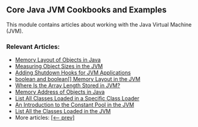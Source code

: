 ## Core Java JVM Cookbooks and Examples

This module contains articles about working with the Java Virtual Machine (JVM).

### Relevant Articles: 

- [Memory Layout of Objects in Java](https://www.baeldung.com/java-memory-layout)
- [Measuring Object Sizes in the JVM](https://www.baeldung.com/jvm-measuring-object-sizes)
- [Adding Shutdown Hooks for JVM Applications](https://www.baeldung.com/jvm-shutdown-hooks)
- [boolean and boolean[] Memory Layout in the JVM](https://www.baeldung.com/jvm-boolean-memory-layout)
- [Where Is the Array Length Stored in JVM?](https://www.baeldung.com/java-jvm-array-length)
- [Memory Address of Objects in Java](https://www.baeldung.com/java-object-memory-address)
- [List All Classes Loaded in a Specific Class Loader](https://www.baeldung.com/java-list-classes-class-loader)
- [An Introduction to the Constant Pool in the JVM](https://www.baeldung.com/jvm-constant-pool)
- [List All the Classes Loaded in the JVM](https://www.baeldung.com/jvm-list-all-classes-loaded)
- More articles: [[<-- prev]](/core-java-modules/core-java-jvm)
